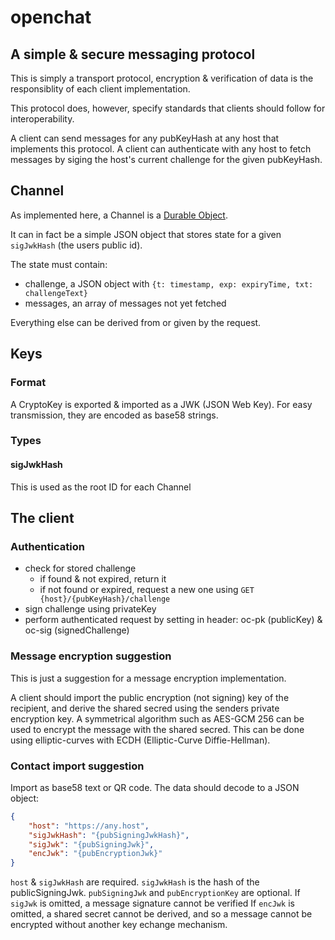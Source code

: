# openchat
## A simple & secure messaging protocol
This is simply a transport protocol, encryption & verification of data is the responsiblity of each client implementation.

This protocol does, however, specify standards that clients should follow for interoperability.

A client can send messages for any pubKeyHash at any host that implements this protocol.
A client can authenticate with any host to fetch messages by siging the host's current challenge for the given pubKeyHash.

## Channel
As implemented here, a Channel is a [Durable Object](https://developers.cloudflare.com/workers/learning/using-durable-objects).

It can in fact be a simple JSON object that stores state for a given `sigJwkHash` (the users public id).

The state must contain:
- challenge, a JSON object with `{t: timestamp, exp: expiryTime, txt: challengeText}`
- messages, an array of messages not yet fetched

Everything else can be derived from or given by the request.

## Keys
### Format
A CryptoKey is exported & imported as a JWK (JSON Web Key).
For easy transmission, they are encoded as base58 strings.

### Types
#### sigJwkHash
This is used as the root ID for each Channel

## The client
### Authentication
- check for stored challenge
	- if found & not expired, return it
	- if not found or expired, request a new one using `GET {host}/{pubKeyHash}/challenge`
- sign challenge using privateKey
- perform authenticated request by setting in header: oc-pk (publicKey) & oc-sig (signedChallenge)

### Message encryption suggestion
This is just a suggestion for a message encryption implementation.

A client should import the public encryption (not signing) key of the recipient, and derive the shared secred using the senders private encryption key. A symmetrical algorithm such as AES-GCM 256 can be used to encrypt the message with the shared secred. This can be done using elliptic-curves with ECDH (Elliptic-Curve Diffie-Hellman).

### Contact import suggestion
Import as base58 text or QR code. The data should decode to a JSON object:
``` JSON
{
	"host": "https://any.host",
	"sigJwkHash": "{pubSigningJwkHash}",
	"sigJwk": "{pubSigningJwk}",
	"encJwk": "{pubEncryptionJwk}"
}
```

`host` & `sigJwkHash` are required. `sigJwkHash` is the hash of the publicSigningJwk.
`pubSigningJwk` and `pubEncryptionKey` are optional.
If `sigJwk` is omitted, a message signature cannot be verified
If `encJwk` is omitted, a shared secret cannot be derived, and so a message cannot be encrypted without another key echange mechanism.
